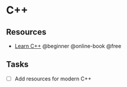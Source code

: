 # C++

## Resources
- [Learn C++](https://www.learncpp.com/) @beginner @online-book @free

## Tasks
- [ ] Add resources for modern C++
